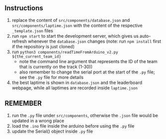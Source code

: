 ## Instructions

1. replace the content of `src/components/database.json` and `src/components/laptime.json` with the content of the respective `_template.json` files
2. run `npm start` to start the development server, which gives us auto-refresh whenever the `database.json` changes (note: run `npm install` first if the repository is just cloned)
3. run `python3 components/readTimeFromArduino_v2.py ${the_current_team_id}` 
    - note the command line argument that represents the ID of the team that is currently on the track (1-30))
    - also remember to change the serial port at the start of the `.py` file; see the `.py` file for more details
4. the best laptime is shown in `database.json` and the leaderboard webpage, while all laptimes are recorded inside `laptime.json`

## REMEMBER

1. run the `.py` file under `src/components`, otherwise the `.json` file would be updated in a wrong place
2. load the `.ino` file inside the arduino before using the `.py` file
3. update the Serial() object inside `.py` file
